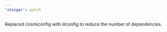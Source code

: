 ```yaml
---
'steiger': patch
---
```


Replaced cosmiconfig with lilconfig to reduce the number of dependencies.
